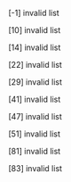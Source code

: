 
[-1] invalid list

[10] invalid list

[14] invalid list

[22] invalid list

[29] invalid list

[41] invalid list

[47] invalid list

[51] invalid list

[81] invalid list

[83] invalid list
